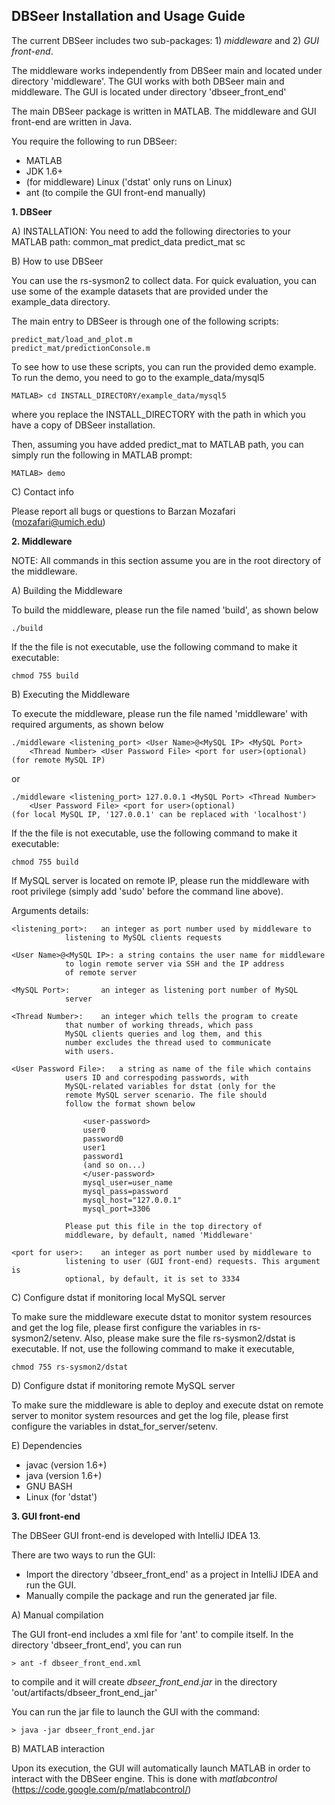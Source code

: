DBSeer Installation and Usage Guide
---

The current DBSeer includes two sub-packages: 1) *middleware* and 2) *GUI front-end*.

The middleware works independently from DBSeer main and located under directory 'middleware'. The GUI works with both DBSeer main and middleware. The GUI is located under directory 'dbseer_front_end'

The main DBSeer package is written in MATLAB. The middleware and GUI front-end are written in Java.

You require the following to run DBSeer:

* MATLAB
* JDK 1.6+
* (for middleware) Linux ('dstat' only runs on Linux)
* ant (to compile the GUI front-end manually)

**1. DBSeer**

A) INSTALLATION: You need to add the following directories to your MATLAB path: common_mat predict_data predict_mat sc

B) How to use DBSeer

You can use the rs-sysmon2 to collect data. For quick evaluation, you can use some of the example datasets that are provided under the example_data directory.

The main entry to DBSeer is through one of the following scripts:

	predict_mat/load_and_plot.m
	predict_mat/predictionConsole.m

To see how to use these scripts, you can run the provided demo example.
To run the demo, you need to go to the example_data/mysql5
	
	MATLAB> cd INSTALL_DIRECTORY/example_data/mysql5

where you replace the INSTALL_DIRECTORY with the path in which you have a copy of DBSeer installation.

Then, assuming you have added predict_mat to MATLAB path, you can simply run the following in MATLAB prompt:
	
	MATLAB> demo

C) Contact info

Please report all bugs or questions to Barzan Mozafari (<mozafari@umich.edu>)

**2. Middleware**

NOTE: All commands in this section assume you are in the root directory of the middleware. 

A) Building the Middleware

To build the middleware, please run the file named 'build', as shown below

	./build

If the the file is not executable, use the following command to make it
executable:

	chmod 755 build
	
B) Executing the Middleware

To execute the middleware, please run the file named 'middleware' with required
arguments, as shown below

	./middleware <listening_port> <User Name>@<MySQL IP> <MySQL Port>
		<Thread Number> <User Password File> <port for user>(optional)
	(for remote MySQL IP)

or

	./middleware <listening_port> 127.0.0.1 <MySQL Port> <Thread Number>
		<User Password File> <port for user>(optional)
	(for local MySQL IP, '127.0.0.1' can be replaced with 'localhost')

If the the file is not executable, use the following command to make it
executable:

	chmod 755 build

If MySQL server is located on remote IP, please run the middleware with root
privilege (simply add 'sudo' before the command line above).

Arguments details:

	<listening_port>:	an integer as port number used by middleware to
				listening to MySQL clients requests

	<User Name>@<MySQL IP>:	a string contains the user name for middleware
				to login remote server via SSH and the IP address
				of remote server

	<MySQL Port>:		an integer as listening port number of MySQL
				server

	<Thread Number>:	an integer which tells the program to create
				that number of working threads, which pass
				MySQL clients queries and log them, and this
				number excludes the thread used to communicate
				with users.

	<User Password File>:	a string as name of the file which contains
				users ID and correspoding passwords, with
				MySQL-related variables for dstat (only for the
				remote MySQL server scenario. The file should
				follow the format shown below

					<user-password>
					user0
					password0
					user1
					password1
					(and so on...)
					</user-password>
					mysql_user=user_name
					mysql_pass=password
					mysql_host="127.0.0.1"
					mysql_port=3306

				Please put this file in the top directory of
				middleware, by default, named 'Middleware'

	<port for user>:	an integer as port number used by middleware to
				listening to user (GUI front-end) requests. This argument is
				optional, by default, it is set to 3334

C) Configure dstat if monitoring local MySQL server

To make sure the middleware execute dstat to monitor system resources and get
the log file, please first configure the variables in rs-sysmon2/setenv. Also,
please make sure the file rs-sysmon2/dstat is executable. If not, use the
following command to make it executable,

	chmod 755 rs-sysmon2/dstat

D) Configure dstat if monitoring remote MySQL server

To make sure the middleware is able to deploy and execute dstat on remote server
to monitor system resources and get the log file, please first configure the
variables in dstat_for_server/setenv.

E) Dependencies

* javac (version 1.6+)
* java (version 1.6+)
* GNU BASH
* Linux (for 'dstat')

**3. GUI front-end**

The DBSeer GUI front-end is developed with IntelliJ IDEA 13. 

There are two ways to run the GUI:

* Import the directory 'dbseer_front_end' as a project in IntelliJ IDEA and run the GUI. 
* Manually compile the package and run the generated jar file. 

A) Manual compilation

The GUI front-end includes a xml file for 'ant' to compile itself. In the directory 'dbseer_front_end', you can run

	> ant -f dbseer_front_end.xml
	
to compile and it will create *dbseer_front_end.jar* in the directory 'out/artifacts/dbseer_front_end_jar'

You can run the jar file to launch the GUI with the command:

	> java -jar dbseer_front_end.jar

B) MATLAB interaction

Upon its execution, the GUI will automatically launch MATLAB in order to interact with the DBSeer engine. 
This is done with *matlabcontrol* (<https://code.google.com/p/matlabcontrol/>)